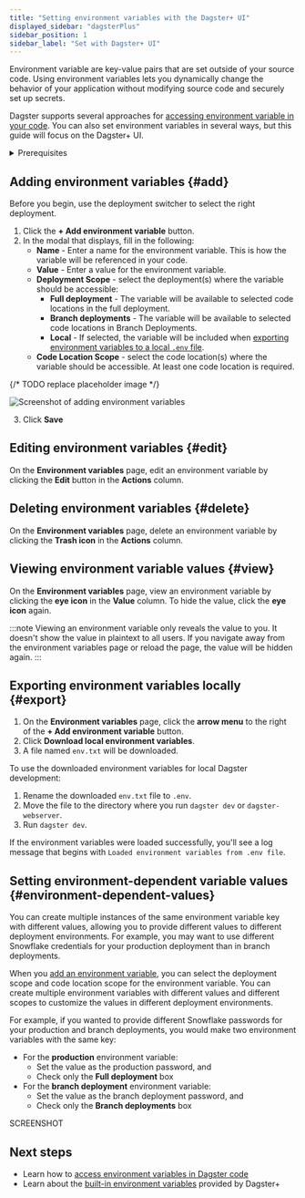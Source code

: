 ```yaml
---
title: "Setting environment variables with the Dagster+ UI"
displayed_sidebar: "dagsterPlus"
sidebar_position: 1
sidebar_label: "Set with Dagster+ UI"
---
```


Environment variable are key-value pairs that are set outside of your source code. Using environment variables lets you dynamically change the behavior of your application without modifying source code and securely set up secrets.

Dagster supports several approaches for [accessing environment variable in your code](/todo). You can also set environment variables in several ways, but this guide will focus on the Dagster+ UI.

<details>
  <summary>Prerequisites</summary>

To follow the steps in this guide, you'll need:

- **Organization Admin**, **Admin**, or **Editor** permissions for your Dagster+ account
- To be using Dagster version 1.0.17 or later

</details>

## Adding environment variables \{#add}

Before you begin, use the deployment switcher to select the right deployment.

1. Click the **+ Add environment variable** button.
2. In the modal that displays, fill in the following:
    - **Name** - Enter a name for the environment variable. This is how the variable will be referenced in your code.
    - **Value** - Enter a value for the environment variable.
    - **Deployment Scope** - select the deployment(s) where the variable should be accessible:
        - **Full deployment** - The variable will be available to selected code locations in the full deployment.
        - **Branch deployments** - The variable will be available to selected code locations in Branch Deployments.
        - **Local** - If selected, the variable will be included when [exporting environment variables to a local `.env` file](#export).
    - **Code Location Scope** - select the code location(s) where the variable should be accessible. At least one code location is required.


{/* TODO replace placeholder image */}

![Screenshot of adding environment variables](/img/placeholder.svg)

3. Click **Save**

## Editing environment variables \{#edit}

On the **Environment variables** page, edit an environment variable by clicking the **Edit** button in the **Actions** column.

## Deleting environment variables \{#delete}

On the **Environment variables** page, delete an environment variable by clicking the **Trash icon** in the **Actions** column.

## Viewing environment variable values \{#view}

On the **Environment variables** page, view an environment variable by clicking the **eye icon** in the **Value** column. To hide the value, click the **eye icon** again.

:::note
Viewing an environment variable only reveals the value to you. It doesn't show the value in plaintext to all users. If you navigate away from the environment variables page or reload the page, the value will be hidden again.
:::

## Exporting environment variables locally \{#export}

1. On the **Environment variables** page, click the **arrow menu** to the right of the **+ Add environment variable** button.
2. Click **Download local environment variables**.
3. A file named `env.txt` will be downloaded.

To use the downloaded environment variables for local Dagster development:

1. Rename the downloaded `env.txt` file to `.env`.
2. Move the file to the directory where you run `dagster dev` or `dagster-webserver`.
3. Run `dagster dev`.

If the environment variables were loaded successfully, you'll see a log message that begins with `Loaded environment variables from .env file`.

## Setting environment-dependent variable values \{#environment-dependent-values}

You can create multiple instances of the same environment variable key with different values, allowing you to provide different values to different deployment environments. For example, you may want to use different Snowflake credentials for your production deployment than in branch deployments.

When you [add an environment variable](#add), you can select the deployment scope and code location scope for the environment variable. You can create multiple environment variables with different values and different scopes to customize the values in different deployment environments.

For example, if you wanted to provide different Snowflake passwords for your production and branch deployments, you would make two environment variables with the same key:

- For the **production** environment variable:
   - Set the value as the production password, and
   - Check only the **Full deployment** box
- For the **branch deployment** environment variable:
   - Set the value as the branch deployment password, and
   - Check only the **Branch deployments** box

SCREENSHOT

## Next steps

- Learn how to [access environment variables in Dagster code](/todo)
- Learn about the [built-in environment variables](https://docs.dagster.io/dagster-plus/managing-deployments/environment-variables-and-secrets#built-in-environment-variables) provided by Dagster+
